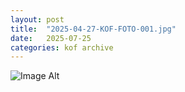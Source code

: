 ```yaml
---
layout:	post
title:	"2025-04-27-KOF-FOTO-001.jpg"
date:	2025-07-25
categories:	kof archive
---
```


![Image Alt](https://k0f.github.io/assets/2025-04-27-KOF-FOTO-001.jpg)